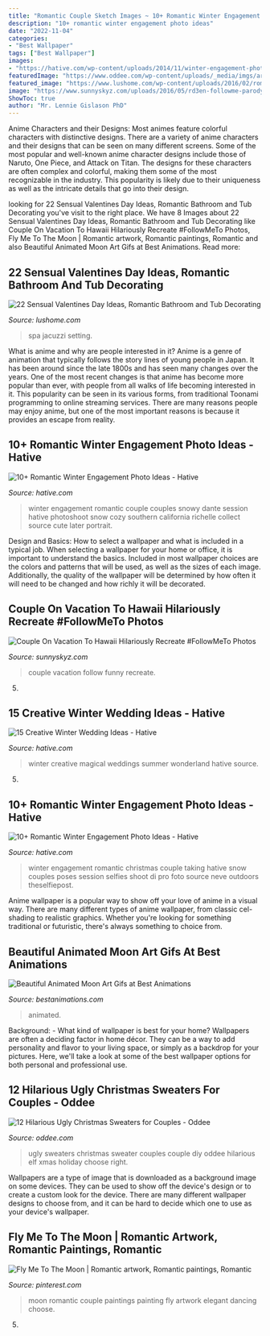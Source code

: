 ```yaml
---
title: "Romantic Couple Sketch Images ~ 10+ Romantic Winter Engagement Photo Ideas"
description: "10+ romantic winter engagement photo ideas"
date: "2022-11-04"
categories:
- "Best Wallpaper"
tags: ["Best Wallpaper"]
images:
- "https://hative.com/wp-content/uploads/2014/11/winter-engagement-photo-ideas/2-winter-engagement-photo-ideas.jpg"
featuredImage: "https://www.oddee.com/wp-content/uploads/_media/imgs/articles2/a99916_xmas-sweaters-couple_4.jpg"
featured_image: "https://www.lushome.com/wp-content/uploads/2016/02/romantic-valentines-day-ideas-bathtubs-18.jpg"
image: "https://www.sunnyskyz.com/uploads/2016/05/rd3en-followme-parody-4.jpg"
ShowToc: true
author: "Mr. Lennie Gislason PhD"
---
```



Anime Characters and their Designs: Most animes feature colorful characters with distinctive designs.
There are a variety of anime characters and their designs that can be seen on many different screens. Some of the most popular and well-known anime character designs include those of Naruto, One Piece, and Attack on Titan. The designs for these characters are often complex and colorful, making them some of the most recognizable in the industry. This popularity is likely due to their uniqueness as well as the intricate details that go into their design.

	

		
looking for 22 Sensual Valentines Day Ideas, Romantic Bathroom and Tub Decorating you've visit to the right place. We have 8 Images about 22 Sensual Valentines Day Ideas, Romantic Bathroom and Tub Decorating like Couple On Vacation To Hawaii Hilariously Recreate #FollowMeTo Photos, Fly Me To The Moon | Romantic artwork, Romantic paintings, Romantic and also Beautiful Animated Moon Art Gifs at Best Animations. Read more:
		
    
## 22 Sensual Valentines Day Ideas, Romantic Bathroom And Tub Decorating

<img loading=lazy src="https://www.lushome.com/wp-content/uploads/2016/02/romantic-valentines-day-ideas-bathtubs-18.jpg" onerror="this.onerror=null;this.src='https://tse1.mm.bing.net/th?id=OIP.nwNuoVJStXn7DTiJkby2KgHaES&amp;pid=15.1';" alt="22 Sensual Valentines Day Ideas, Romantic Bathroom and Tub Decorating">

_Source: lushome.com_

>spa jacuzzi setting. 

	

What is anime and why are people interested in it?
Anime is a genre of animation that typically follows the story lines of young people in Japan. It has been around since the late 1800s and has seen many changes over the years. One of the most recent changes is that anime has become more popular than ever, with people from all walks of life becoming interested in it. This popularity can be seen in its various forms, from traditional Toonami programming to online streaming services. There are many reasons people may enjoy anime, but one of the most important reasons is because it provides an escape from reality.

    
## 10+ Romantic Winter Engagement Photo Ideas - Hative

<img loading=lazy src="https://hative.com/wp-content/uploads/2014/11/winter-engagement-photo-ideas/2-winter-engagement-photo-ideas.jpg" onerror="this.onerror=null;this.src='https://tse2.mm.bing.net/th?id=OIP.TGao1vCMixZroPvTY1gnxQHaLG&amp;pid=15.1';" alt="10+ Romantic Winter Engagement Photo Ideas - Hative">

_Source: hative.com_

>winter engagement romantic couple couples snowy dante session hative photoshoot snow cozy southern california richelle collect source cute later portrait. 

	

Design and Basics: How to select a wallpaper and what is included in a typical job.
When selecting a wallpaper for your home or office, it is important to understand the basics. Included in most wallpaper choices are the colors and patterns that will be used, as well as the sizes of each image. Additionally, the quality of the wallpaper will be determined by how often it will need to be changed and how richly it will be decorated.

    
## Couple On Vacation To Hawaii Hilariously Recreate #FollowMeTo Photos

<img loading=lazy src="https://www.sunnyskyz.com/uploads/2016/05/rd3en-followme-parody-4.jpg" onerror="this.onerror=null;this.src='https://tse2.mm.bing.net/th?id=OIP.UlVdywrl8DzVfO_DSFY2PwHaLl&amp;pid=15.1';" alt="Couple On Vacation To Hawaii Hilariously Recreate #FollowMeTo Photos">

_Source: sunnyskyz.com_

>couple vacation follow funny recreate. 

	

5.

    
## 15 Creative Winter Wedding Ideas - Hative

<img loading=lazy src="https://hative.com/wp-content/uploads/2014/11/winter-wedding-ideas/3-creative-winter-wedding-ideas.jpg" onerror="this.onerror=null;this.src='https://tse4.mm.bing.net/th?id=OIP.DbMGoGUX-h8yTCMJ_SwoiwHaLH&amp;pid=15.1';" alt="15 Creative Winter Wedding Ideas - Hative">

_Source: hative.com_

>winter creative magical weddings summer wonderland hative source. 

	

5.

    
## 10+ Romantic Winter Engagement Photo Ideas - Hative

<img loading=lazy src="https://hative.com/wp-content/uploads/2014/11/winter-engagement-photo-ideas/5-winter-engagement-photo-ideas.jpg" onerror="this.onerror=null;this.src='https://tse4.mm.bing.net/th?id=OIP.bRwovrPDmfY-iKnzPdUezAHaLH&amp;pid=15.1';" alt="10+ Romantic Winter Engagement Photo Ideas - Hative">

_Source: hative.com_

>winter engagement romantic christmas couple taking hative snow couples poses session selfies shoot di pro foto source neve outdoors theselfiepost. 

	

Anime wallpaper is a popular way to show off your love of anime in a visual way. There are many different types of anime wallpaper, from classic cel-shading to realistic graphics. Whether you're looking for something traditional or futuristic, there's always something to choice from.

    
## Beautiful Animated Moon Art Gifs At Best Animations

<img loading=lazy src="https://bestanimations.com/Earth&amp;Space/Moon/crescent-moon-water-reflection-animated-gif.gif" onerror="this.onerror=null;this.src='https://tse2.mm.bing.net/th?id=OIP.pgsFYrkkcLxy1p2oZ3yZvgAAAA&amp;pid=15.1';" alt="Beautiful Animated Moon Art Gifs at Best Animations">

_Source: bestanimations.com_

>animated. 

	

Background: - What kind of wallpaper is best for your home?
Wallpapers are often a deciding factor in home décor. They can be a way to add personality and flavor to your living space, or simply as a backdrop for your pictures. Here, we'll take a look at some of the best wallpaper options for both personal and professional use.

    
## 12 Hilarious Ugly Christmas Sweaters For Couples - Oddee

<img loading=lazy src="https://www.oddee.com/wp-content/uploads/_media/imgs/articles2/a99916_xmas-sweaters-couple_4.jpg" onerror="this.onerror=null;this.src='https://tse2.mm.bing.net/th?id=OIP.6Uuu_6luSgryDxqP3YKkrwHaNK&amp;pid=15.1';" alt="12 Hilarious Ugly Christmas Sweaters for Couples - Oddee">

_Source: oddee.com_

>ugly sweaters christmas sweater couples couple diy oddee hilarious elf xmas holiday choose right. 

	

Wallpapers are a type of image that is downloaded as a background image on some devices. They can be used to show off the device's design or to create a custom look for the device. There are many different wallpaper designs to choose from, and it can be hard to decide which one to use as your device's wallpaper.

    
## Fly Me To The Moon | Romantic Artwork, Romantic Paintings, Romantic

<img loading=lazy src="https://i.pinimg.com/736x/88/10/9d/88109d18ccb889096639e92634c398c8.jpg" onerror="this.onerror=null;this.src='https://tse2.mm.bing.net/th?id=OIP.oKv9kTGszeHbrP6-GvTR3gAAAA&amp;pid=15.1';" alt="Fly Me To The Moon | Romantic artwork, Romantic paintings, Romantic">

_Source: pinterest.com_

>moon romantic couple paintings painting fly artwork elegant dancing choose. 

	

5.

